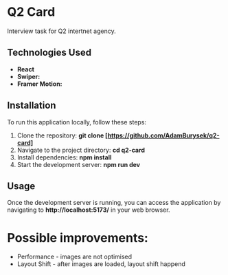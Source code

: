# Q2 Card

Interview task for Q2 intertnet agency.

## Technologies Used

- **React**
- **Swiper:**
- **Framer Motion:**

## Installation

To run this application locally, follow these steps:

1. Clone the repository: **git clone [https://github.com/AdamBurysek/q2-card]**
2. Navigate to the project directory: **cd q2-card**
3. Install dependencies: **npm install**
4. Start the development server: **npm run dev**

## Usage

Once the development server is running, you can access the application by navigating to **http://localhost:5173/** in your web browser.

# Possible improvements:

- Performance - images are not optimised
- Layout Shift - after images are loaded, layout shift happend
